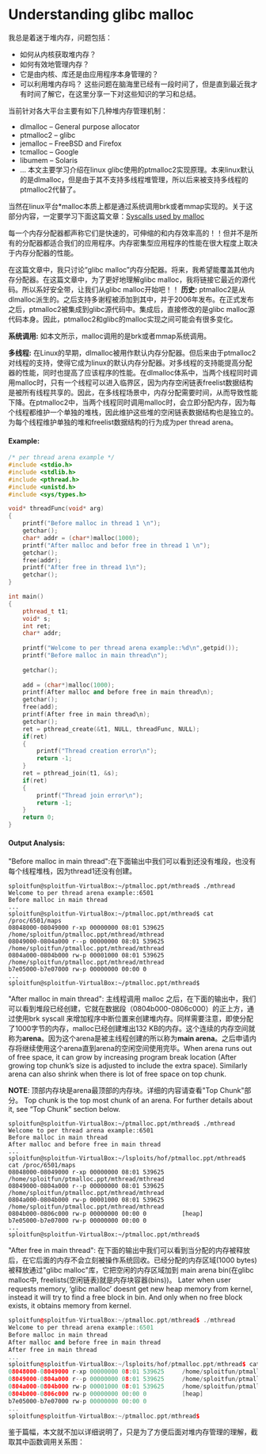 # Understanding glibc malloc
我总是着迷于堆内存，问题包括：
- 如何从内核获取堆内存？
- 如何有效地管理内存？
- 它是由内核、库还是由应用程序本身管理的？
- 可以利用堆内存吗？
这些问题在脑海里已经有一段时间了，但是直到最近我才有时间了解它，在这里分享一下对这些知识的学习和总结。

当前针对各大平台主要有如下几种堆内存管理机制：
- dlmalloc – General purpose allocator
- ptmalloc2 – glibc
- jemalloc – FreeBSD and Firefox
- tcmalloc – Google
- libumem – Solaris
- …
本文主要学习介绍在linux glibc使用的ptmalloc2实现原理。本来linux默认的是dlmalloc，但是由于其不支持多线程堆管理，所以后来被支持多线程的ptmalloc2代替了。

当然在linux平台*malloc本质上都是通过系统调用brk或者mmap实现的。关于这部分内容，一定要学习下面这篇文章：[Syscalls used by malloc](https://github.com/Huoke/jottings/blob/master/Linux系统虚拟内存问题/Syscalls%20used%20by%20malloc.md#malloc使用的系统调用)

每一个内存分配器都声称它们是快速的，可伸缩的和内存效率高的！！但并不是所有的分配器都适合我们的应用程序。内存密集型应用程序的性能在很大程度上取决于内存分配器的性能。

在这篇文章中，我只讨论“glibc malloc”内存分配器。将来，我希望能覆盖其他内存分配器。在这篇文章中，为了更好地理解glibc malloc，我将链接它最近的源代码。所以系好安全带，让我们从glibc malloc开始吧！！
**历史:** ptmalloc2是从dlmalloc派生的。之后支持多谢程被添加到其中，并于2006年发布。在正式发布之后，ptmalloc2被集成到glibc源代码中。集成后，直接修改的是glibc malloc源代码本身。因此，ptmalloc2和glibc的malloc实现之间可能会有很多变化。

**系统调用:** 如本文所示，malloc调用的是brk或者mmap系统调用。

**多线程:** 在Linux的早期，dlmalloc被用作默认内存分配器。但后来由于ptmalloc2对线程的支持，使得它成为linux的默认内存分配器。对多线程的支持能提高分配器的性能，同时也提高了应该程序的性能。在dlmalloc体系中，当两个线程同时调用malloc时，只有一个线程可以进入临界区，因为内存空闲链表freelist数据结构是被所有线程共享的。因此，在多线程场景中，内存分配需要时间，从而导致性能下降。在ptmalloc2中，当两个线程同时调用malloc时，会立即分配内存，因为每个线程都维护一个单独的堆栈，因此维护这些堆的空闲链表数据结构也是独立的。为每个线程维护单独的堆和freelist数据结构的行为成为per thread arena。

#### Example:
```C++
/* per thread arena example */
#include <stdio.h>
#include <stdlib.h>
#include <pthread.h>
#include <unistd.h>
#include <sys/types.h>

void* threadFunc(void* arg)
{
    printf("Before malloc in thread 1 \n");
    getchar();
    char* addr = (char*)malloc(1000);
    printf("After malloc and befor free in thread 1 \n");
    getchar();
    free(addr);
    printf("After free in thread 1\n");
    getchar();
}

int main()
{
    pthread_t t1;
    void* s;
    int ret;
    char* addr;
    
    printf("Welcome to per thread arena example::%d\n",getpid());
    printf("Before malloc in main thread\n");
    
    getchar();
    
    add = (char*)malloc(1000);
    printf(After malloc and before free in main thread\n);
    getchar();
    free(add);
    printf(After free in main thread\n);
    getchar();
    ret = pthread_create(&t1, NULL, threadFunc, NULL);
    if(ret)
    {
        printf("Thread creation error\n");
        return -1;
    }
    ret = pthread_join(t1, &s);
    if(ret)
    {
        printf("Thread join error\n");
        return -1;
    }
    return 0;
}
```
#### Output Analysis:
"Before malloc in main thread":在下面输出中我们可以看到还没有堆段，也没有每个线程堆栈，因为thread1还没有创建。
```Shell
sploitfun@sploitfun-VirtualBox:~/ptmalloc.ppt/mthread$ ./mthread 
Welcome to per thread arena example::6501
Before malloc in main thread
...
sploitfun@sploitfun-VirtualBox:~/ptmalloc.ppt/mthread$ cat /proc/6501/maps
08048000-08049000 r-xp 00000000 08:01 539625     /home/sploitfun/ptmalloc.ppt/mthread/mthread
08049000-0804a000 r--p 00000000 08:01 539625     /home/sploitfun/ptmalloc.ppt/mthread/mthread
0804a000-0804b000 rw-p 00001000 08:01 539625     /home/sploitfun/ptmalloc.ppt/mthread/mthread
b7e05000-b7e07000 rw-p 00000000 00:00 0 
...
sploitfun@sploitfun-VirtualBox:~/ptmalloc.ppt/mthread$
```
"After malloc in main thread": 主线程调用 malloc 之后，在下面的输出中，我们可以看到堆段已经创建，它就在数据段（0804b000-0806c000）的正上方，通过使用brk syscall 来增加程序中断位置来创建堆内存。同样需要注意，即使分配了1000字节的内存，malloc已经创建堆出132 KB的内存。这个连续的内存空间就称为**arena**。因为这个arena是被主线程创建的所以称为**main arena**。之后申请内存将继续使用这个arena直到arena的空闲空间使用完毕。When arena runs out of free space, it can grow by increasing program break location (After growing top chunk’s size is adjusted to include the extra space). Similarly arena can also shrink when there is lot of free space on top chunk.



**NOTE**: 顶部内存块是arena最顶部的内存块。详细的内容请查看"Top Chunk"部分。
Top chunk is the top most chunk of an arena. For further details about it, see “Top Chunk” section below.
```Shell
sploitfun@sploitfun-VirtualBox:~/ptmalloc.ppt/mthread$ ./mthread 
Welcome to per thread arena example::6501
Before malloc in main thread
After malloc and before free in main thread
...
sploitfun@sploitfun-VirtualBox:~/lsploits/hof/ptmalloc.ppt/mthread$ cat /proc/6501/maps
08048000-08049000 r-xp 00000000 08:01 539625     /home/sploitfun/ptmalloc.ppt/mthread/mthread
08049000-0804a000 r--p 00000000 08:01 539625     /home/sploitfun/ptmalloc.ppt/mthread/mthread
0804a000-0804b000 rw-p 00001000 08:01 539625     /home/sploitfun/ptmalloc.ppt/mthread/mthread
0804b000-0806c000 rw-p 00000000 00:00 0          [heap]
b7e05000-b7e07000 rw-p 00000000 00:00 0 
...
sploitfun@sploitfun-VirtualBox:~/ptmalloc.ppt/mthread$
```
"After free in main thread": 在下面的输出中我们可以看到当分配的内存被释放后，在它后面的内存不会立刻被操作系统回收。已经分配的内存区域(1000 bytes)被释放通过"glibc malloc"库，它把空闲的内存区域加到 main arena bin(在glibc malloc中, freelists(空闲链表)就是内存块容器(bins))。 
Later when user requests memory, ‘glibc malloc’ doesnt get new heap memory from kernel, instead it will try to find a free block in bin. And only when no free block exists, it obtains memory from kernel.
```C++
sploitfun@sploitfun-VirtualBox:~/ptmalloc.ppt/mthread$ ./mthread 
Welcome to per thread arena example::6501
Before malloc in main thread
After malloc and before free in main thread
After free in main thread
...
sploitfun@sploitfun-VirtualBox:~/lsploits/hof/ptmalloc.ppt/mthread$ cat /proc/6501/maps
08048000-08049000 r-xp 00000000 08:01 539625     /home/sploitfun/ptmalloc.ppt/mthread/mthread
08049000-0804a000 r--p 00000000 08:01 539625     /home/sploitfun/ptmalloc.ppt/mthread/mthread
0804a000-0804b000 rw-p 00001000 08:01 539625     /home/sploitfun/ptmalloc.ppt/mthread/mthread
0804b000-0806c000 rw-p 00000000 00:00 0          [heap]
b7e05000-b7e07000 rw-p 00000000 00:00 0 
...
sploitfun@sploitfun-VirtualBox:~/ptmalloc.ppt/mthread$
```






鉴于篇幅，本文就不加以详细说明了，只是为了方便后面对堆内存管理的理解，截取其中函数调用关系图：

